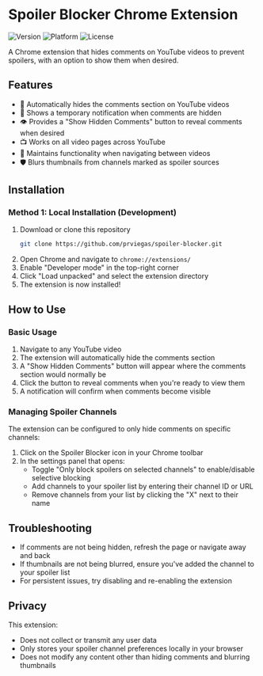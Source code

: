 # Spoiler Blocker Chrome Extension

![Version](https://img.shields.io/badge/version-1.2-blue)
![Platform](https://img.shields.io/badge/platform-Chrome-green)
![License](https://img.shields.io/badge/license-MIT-lightgrey)

A Chrome extension that hides comments on YouTube videos to prevent spoilers, with an option to show them when desired.

## Features

- 🚫 Automatically hides the comments section on YouTube videos
- 🔔 Shows a temporary notification when comments are hidden
- 👁️ Provides a "Show Hidden Comments" button to reveal comments when desired
- 📺 Works on all video pages across YouTube
- 🔄 Maintains functionality when navigating between videos
- 🛡️ Blurs thumbnails from channels marked as spoiler sources

## Installation

### Method 1: Local Installation (Development)
1. Download or clone this repository
   ```bash
   git clone https://github.com/prviegas/spoiler-blocker.git
   ```
2. Open Chrome and navigate to `chrome://extensions/`
3. Enable "Developer mode" in the top-right corner
4. Click "Load unpacked" and select the extension directory
5. The extension is now installed!

## How to Use

### Basic Usage
1. Navigate to any YouTube video
2. The extension will automatically hide the comments section
3. A "Show Hidden Comments" button will appear where the comments section would normally be
4. Click the button to reveal comments when you're ready to view them
5. A notification will confirm when comments become visible

### Managing Spoiler Channels

The extension can be configured to only hide comments on specific channels:

1. Click on the Spoiler Blocker icon in your Chrome toolbar
2. In the settings panel that opens:
   - Toggle "Only block spoilers on selected channels" to enable/disable selective blocking
   - Add channels to your spoiler list by entering their channel ID or URL
   - Remove channels from your list by clicking the "X" next to their name

## Troubleshooting

- If comments are not being hidden, refresh the page or navigate away and back
- If thumbnails are not being blurred, ensure you've added the channel to your spoiler list
- For persistent issues, try disabling and re-enabling the extension

## Privacy

This extension:
- Does not collect or transmit any user data
- Only stores your spoiler channel preferences locally in your browser
- Does not modify any content other than hiding comments and blurring thumbnails